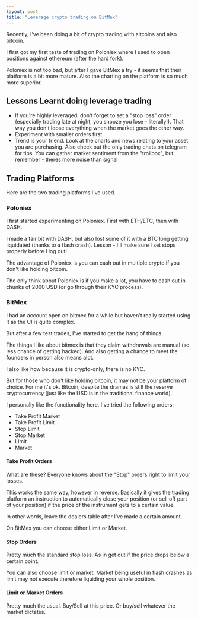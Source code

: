 ```yaml
---
layout: post
title: "Leverage crypto trading on BitMex"
---
```


Recently, I've been doing a bit of crypto trading with altcoins and also bitcoin.

I first got my first taste of trading on Poloniex where I used to open positions against ethereum (after the hard fork).

Poloniex is not too bad, but after I gave BitMex a try - it seems that their platform is a bit more mature. Also the charting on the platform is so much more superior.

## Lessons Learnt doing leverage trading

* If you're highly leveraged, don't forget to set a "stop loss" order (especially trading late at night, you snooze you lose - literally!). That way you don't loose everything when the market goes the other way.
* Experiment with smaller orders first
* Trend is your friend. Look at the charts and news relating to your asset you are purchasing. Also check out the only trading chats on telegram for tips. You can gather market sentiment from the "trollbox", but remember - theres more noise than signal


## Trading Platforms

Here are the two trading platforms I've used.

### Poloniex

I first started experimenting on Poloniex. First with ETH/ETC, then with DASH.

I made a fair bit with DASH, but also lost some of it with a BTC long getting liquidated (thanks to a flash crash). Lesson - I'll make sure I set stops properly before I log out!

The advantage of Poloniex is you can cash out in multiple crypto if you don't like holding bitcoin.

The only think about Poloniex is if you make a lot, you have to cash out in chunks of 2000 USD (or go through their KYC process).

### BitMex

I had an account open on bitmex for a while but haven't really started using it as the UI is quite complex.

But after a few test trades, I've started to get the hang of things.

The things I like about bitmex is that they claim withdrawals are manual (so less chance of getting hacked). And also getting a chance to meet the founders in person also means alot.

I also like how because it is crypto-only, there is no KYC.

But for those who don't like holding bitcoin, it may not be your platform of choice. For me it's ok. Bitcoin, despite the dramas is still the reserve cryptocurrency (just like the USD is in the traditional finance world).

I personally like the functionality here. I've tried the following orders:

* Take Profit Market
* Take Profit Limit
* Stop Limit
* Stop Market
* Limit
* Market

#### Take Profit Orders

What are these? Everyone knows about the "Stop" orders right to limit your losses.

This works the same way, however in reverse. Basically it gives the trading platform an instruction to automatically close your position (or sell off part of your position) if the price of the instrument gets to a certain value.

In other words, leave the dealers table after I've made a certain amount.

On BitMex you can choose either Limit or Market.

#### Stop Orders

Pretty much the standard stop loss. As in get out if the price drops below a certain point.

You can also choose limit or market. Market being useful in flash crashes as limit may not execute therefore liquiding your whole position.

#### Limit or Market Orders

Pretty much the usual. Buy/Sell at this price. Or buy/sell whatever the market dictates.
